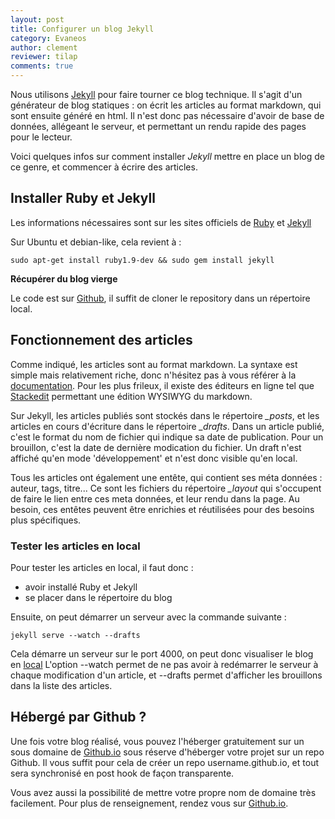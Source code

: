 ```yaml
---
layout: post
title: Configurer un blog Jekyll
category: Evaneos
author: clement
reviewer: tilap
comments: true
---
```

Nous utilisons [Jekyll](http://jekyllrb.com) pour faire tourner ce blog technique. Il s'agit d'un générateur de blog statiques : on écrit les articles au format markdown, qui sont ensuite généré en html. Il n'est donc pas nécessaire d'avoir de base de données, allégeant le serveur, et permettant un rendu rapide des pages pour le lecteur.

Voici quelques infos sur comment installer *Jekyll* mettre en place un blog de ce genre, et commencer à écrire des articles.

## Installer Ruby et Jekyll

Les informations nécessaires sont sur les sites officiels de [Ruby](https://www.ruby-lang.org/fr/downloads/) et [Jekyll](http://jekyllrb.com/docs/installation/)

Sur Ubuntu et debian-like, cela revient à :

    sudo apt-get install ruby1.9-dev && sudo gem install jekyll

**Récupérer du blog vierge**

Le code est sur [Github](https://github.com/Evaneos/Evaneos.github.io), il suffit de cloner le repository dans un répertoire local.

## Fonctionnement des articles

Comme indiqué, les articles sont au format markdown. La syntaxe est simple mais relativement riche, donc n'hésitez pas à vous référer à la [documentation](http://daringfireball.net/projects/markdown/syntax). Pour les plus frileux, il existe des éditeurs en ligne tel que [Stackedit](https://stackedit.io/) permettant une édition WYSIWYG du markdown.

Sur Jekyll, les articles publiés sont stockés dans le répertoire *_posts*, et les articles en cours d'écriture dans le répertoire *_drafts*.
Dans un article publié, c'est le format du nom de fichier qui indique sa date de publication. Pour un brouillon, c'est la date de dernière modication du fichier. Un draft n'est affiché qu'en mode 'développement' et n'est donc visible qu'en local.

Tous les articles ont également une entête, qui contient ses méta données : auteur, tags, titre... Ce sont les fichiers du répertoire *_layout* qui s'occupent de faire le lien entre ces meta données, et leur rendu dans la page. Au besoin, ces entêtes peuvent être enrichies et réutilisées pour des besoins plus spécifiques.

### Tester les articles en local

Pour tester les articles en local, il faut donc :

- avoir installé Ruby et Jekyll
- se placer dans le répertoire du blog

Ensuite, on peut démarrer un serveur avec la commande suivante :

    jekyll serve --watch --drafts

Cela démarre un serveur sur le port 4000, on peut donc visualiser le blog en [local](http://localhost:4000/)
L'option --watch permet de ne pas avoir à redémarrer le serveur à chaque modification d'un article, et --drafts permet d'afficher les brouillons dans la liste des articles.

## Hébergé par Github ?

Une fois votre blog réalisé, vous pouvez l'héberger gratuitement sur un sous domaine de [Github.io](http://github.io/) sous réserve d'héberger votre projet sur un repo Github. Il vous suffit pour cela de créer un repo username.github.io, et tout sera synchronisé en post hook de façon transparente.

Vous avez aussi la possibilité de mettre votre propre nom de domaine très facilement. Pour plus de renseignement, rendez vous sur [Github.io](http://github.io/).

